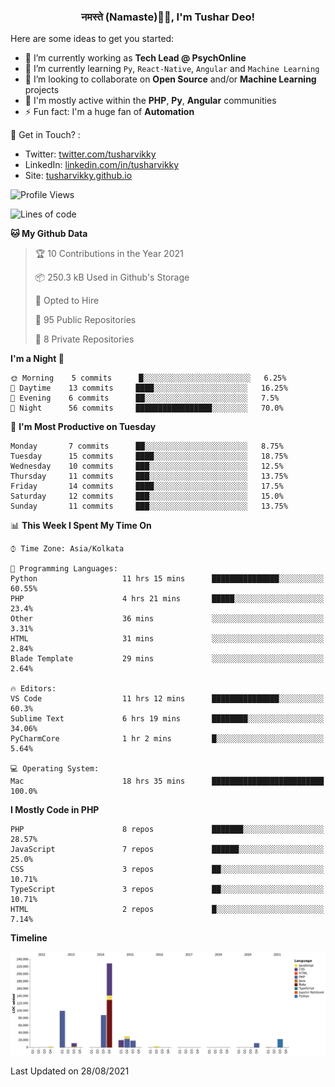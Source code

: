 <h3 align="center">नमस्ते (Namaste)🙏🏻, I'm Tushar Deo!</h3>

Here are some ideas to get you started:

- 🔭 I’m currently working as **Tech Lead @ PsychOnline**
- 🌱 I’m currently learning `Py`, `React-Native`, `Angular` and `Machine Learning`
- 👯 I’m looking to collaborate on **Open Source** and/or **Machine Learning** projects
- 💬 I'm mostly active within the **PHP**, **Py**, **Angular** communities
- ⚡ Fun fact: I'm a huge fan of **Automation**

📣 Get in Touch? :
- Twitter: [twitter.com/tusharvikky](https://twitter.com/tusharvikky)
- LinkedIn: [linkedin.com/in/tusharvikky](https://www.linkedin.com/in/tusharvikky/)
- Site: [tusharvikky.github.io](https://tusharvikky.github.io/)

<!--START_SECTION:waka-->
![Profile Views](http://img.shields.io/badge/Profile%20Views-0-blue)

![Lines of code](https://img.shields.io/badge/From%20Hello%20World%20I%27ve%20Written-535638%20lines%20of%20code-blue)

**🐱 My Github Data** 

> 🏆 10 Contributions in the Year 2021
 > 
> 📦 250.3 kB Used in Github's Storage 
 > 
> 💼 Opted to Hire
 > 
> 📜 95 Public Repositories 
 > 
> 🔑 8 Private Repositories  
 > 
**I'm a Night 🦉** 

```text
🌞 Morning    5 commits      █░░░░░░░░░░░░░░░░░░░░░░░░   6.25% 
🌆 Daytime    13 commits     ████░░░░░░░░░░░░░░░░░░░░░   16.25% 
🌃 Evening    6 commits      ██░░░░░░░░░░░░░░░░░░░░░░░   7.5% 
🌙 Night      56 commits     █████████████████░░░░░░░░   70.0%

```
📅 **I'm Most Productive on Tuesday** 

```text
Monday       7 commits      ██░░░░░░░░░░░░░░░░░░░░░░░   8.75% 
Tuesday      15 commits     ████░░░░░░░░░░░░░░░░░░░░░   18.75% 
Wednesday    10 commits     ███░░░░░░░░░░░░░░░░░░░░░░   12.5% 
Thursday     11 commits     ███░░░░░░░░░░░░░░░░░░░░░░   13.75% 
Friday       14 commits     ████░░░░░░░░░░░░░░░░░░░░░   17.5% 
Saturday     12 commits     ███░░░░░░░░░░░░░░░░░░░░░░   15.0% 
Sunday       11 commits     ███░░░░░░░░░░░░░░░░░░░░░░   13.75%

```


📊 **This Week I Spent My Time On** 

```text
⌚︎ Time Zone: Asia/Kolkata

💬 Programming Languages: 
Python                   11 hrs 15 mins      ███████████████░░░░░░░░░░   60.55% 
PHP                      4 hrs 21 mins       █████░░░░░░░░░░░░░░░░░░░░   23.4% 
Other                    36 mins             ░░░░░░░░░░░░░░░░░░░░░░░░░   3.31% 
HTML                     31 mins             ░░░░░░░░░░░░░░░░░░░░░░░░░   2.84% 
Blade Template           29 mins             ░░░░░░░░░░░░░░░░░░░░░░░░░   2.64%

🔥 Editors: 
VS Code                  11 hrs 12 mins      ███████████████░░░░░░░░░░   60.3% 
Sublime Text             6 hrs 19 mins       ████████░░░░░░░░░░░░░░░░░   34.06% 
PyCharmCore              1 hr 2 mins         █░░░░░░░░░░░░░░░░░░░░░░░░   5.64%

💻 Operating System: 
Mac                      18 hrs 35 mins      █████████████████████████   100.0%

```

**I Mostly Code in PHP** 

```text
PHP                      8 repos             ███████░░░░░░░░░░░░░░░░░░   28.57% 
JavaScript               7 repos             ██████░░░░░░░░░░░░░░░░░░░   25.0% 
CSS                      3 repos             ██░░░░░░░░░░░░░░░░░░░░░░░   10.71% 
TypeScript               3 repos             ██░░░░░░░░░░░░░░░░░░░░░░░   10.71% 
HTML                     2 repos             █░░░░░░░░░░░░░░░░░░░░░░░░   7.14%

```


**Timeline**

![Chart not found](https://raw.githubusercontent.com/tusharvikky/tusharvikky/master/charts/bar_graph.png) 


 Last Updated on 28/08/2021
<!--END_SECTION:waka-->

